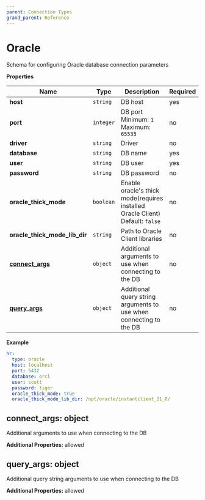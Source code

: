 ```yaml
---
parent: Connection Types
grand_parent: Reference
---
```


# Oracle

Schema for configuring Oracle database connection parameters


**Properties**

|Name|Type|Description|Required|
|----|----|-----------|--------|
|**host**|`string`|DB host<br/>|yes|
|**port**|`integer`|DB port<br/>Minimum: `1`<br/>Maximum: `65535`<br/>|no|
|**driver**|`string`|Driver<br/>|no|
|**database**|`string`|DB name<br/>|yes|
|**user**|`string`|DB user<br/>|yes|
|**password**|`string`|DB password<br/>|no|
|**oracle\_thick\_mode**|`boolean`|Enable oracle's thick mode(requires installed Oracle Client)<br/>Default: `false`<br/>|no|
|**oracle\_thick\_mode\_lib\_dir**|`string`|Path to Oracle Client libraries<br/>|no|
|[**connect\_args**](#connect_args)|`object`|Additional arguments to use when connecting to the DB<br/>|no|
|[**query\_args**](#query_args)|`object`|Additional query string arguments to use when connecting to the DB<br/>|no|

**Example**

```yaml
hr:
  type: oracle
  host: localhost
  port: 5432
  database: orcl
  user: scott
  password: tiger
  oracle_thick_mode: true
  oracle_thick_mode_lib_dir: /opt/oracle/instantclient_21_8/

```

<a name="connect_args"></a>
## connect\_args: object

Additional arguments to use when connecting to the DB


**Additional Properties:** allowed  
<a name="query_args"></a>
## query\_args: object

Additional query string arguments to use when connecting to the DB


**Additional Properties:** allowed  

